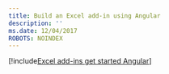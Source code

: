 ```yaml
---
title: Build an Excel add-in using Angular
description: ''
ms.date: 12/04/2017
ROBOTS: NOINDEX
---
```


[!include[Excel add-ins get started Angular](../includes/file-get-started-excel-angular.md)]